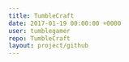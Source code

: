```yaml
---
title: TumbleCraft
date: 2017-01-19 00:00:00 +0000
user: tumblegamer
repo: TumbleCraft
layout: project/github
---
```

